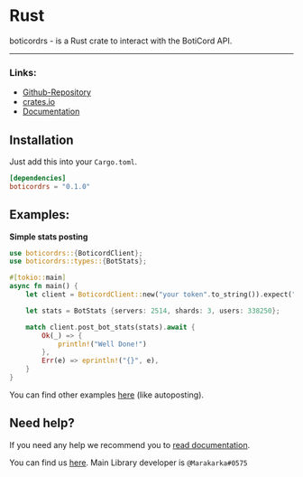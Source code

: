 # Rust
boticordrs - is a Rust crate to interact with the BotiCord API.
____

### Links:

- [Github-Repository](https://github.com/boticord/boticordrs) 
- [crates.io](https://crates.io/crates/boticordrs) 
- [Documentation](https://docs.rs/boticordrs) 


## Installation

Just add this into your `Cargo.toml`.

```toml
[dependencies]
boticordrs = "0.1.0"
```

## Examples:
**Simple stats posting**

```rs
use boticordrs::{BoticordClient};
use boticordrs::types::{BotStats};

#[tokio::main]
async fn main() {
    let client = BoticordClient::new("your token".to_string()).expect("failed client");

    let stats = BotStats {servers: 2514, shards: 3, users: 338250};

    match client.post_bot_stats(stats).await {
        Ok(_) => {
            println!("Well Done!")
        },
        Err(e) => eprintln!("{}", e),
    }
}
```

You can find other examples [here](https://github.com/boticord/boticordrs/tree/master/examples) (like autoposting).

## Need help?

If you need any help we recommend you to [read documentation](https://docs.rs/boticordrs).

You can find us [here](https://boticord.top/discord). Main Library developer is `@Marakarka#0575`
